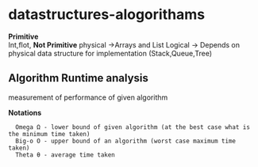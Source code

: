 # datastructures-alogorithams
  **Primitive**  
        Int,flot,
  **Not Primitive** 
          physical ->Arrays and List
		      Logical  -> Depends on physical data structure for implementation (Stack,Queue,Tree)
## Algorithm Runtime analysis
  measurement of performance of given algorithm
  
  **Notations**  
  
      Omega Ω - lower bound of given algorithm (at the best case what is the minimum time taken)
      Big-o O - upper bound of an algorithm (worst case maximum time taken)
      Theta θ - average time taken
	

